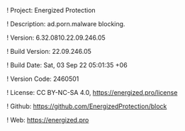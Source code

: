 ! Project: Energized Protection

! Description: ad.porn.malware blocking.

! Version: 6.32.0810.22.09.246.05

! Build Version: 22.09.246.05

! Build Date: Sat, 03 Sep 22 05:01:35 +06

! Version Code: 2460501

! License: CC BY-NC-SA 4.0, https://energized.pro/license

! Github: https://github.com/EnergizedProtection/block

! Web: https://energized.pro
